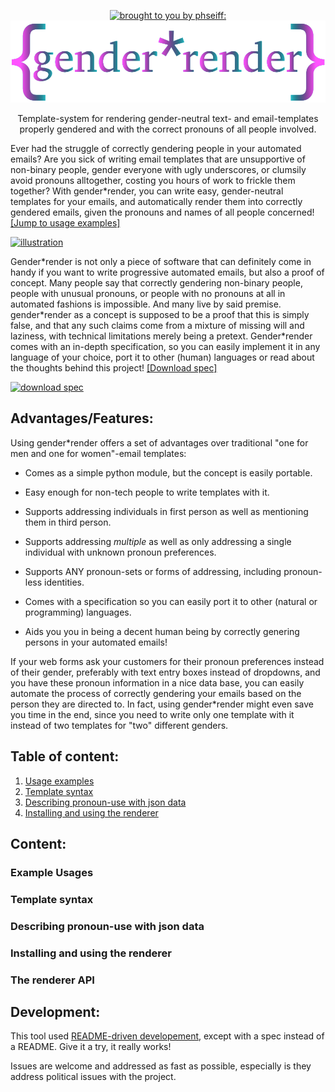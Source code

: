<p align="center"><a href="https://github.com/phseiff"><img src="https://phseiff.com/images/brought-to-you-by-phseiff.svg" alt="brought to you by phseiff:"></a>
<img src="docs/images/title.svg" alt="{gender*render}"></p>

<p align="center" color="violet">Template-system for rendering gender-neutral text- and email-templates properly gendered and with the correct pronouns of all people involved.</p>

Ever had the struggle of correctly gendering people in your automated emails? Are you sick of writing email templates that are unsupportive of non-binary people, gender everyone with ugly underscores, or clumsily avoid pronouns alltogether, costing you hours of work to frickle them together? With gender\*render, you can write easy, gender-neutral templates for your emails, and automatically render them into correctly gendered emails, given the pronouns and names of all people concerned! [[Jump to usage examples]](#example-usages)

[![illustration](docs/images/idea-illustration.svg)](#example-usages)

Gender\*render is not only a piece of software that can definitely come in handy if you want to write progressive automated emails, but also a proof of concept. Many people say that correctly gendering non-binary people, people with unusual pronouns, or people with no pronouns at all in automated fashions is impossible. And many live by said premise. gender\*render as a concept is supposed to be a proof that this is simply false, and that any such claims come from a mixture of missing will and laziness, with technical limitations merely being a pretext. Gender\*render comes with an in-depth specification, so you can easily implement it in any language of your choice, port it to other (human) languages or read about the thoughts behind this project! [[Download spec]](https://github.com/phseiff/gender-render/raw/main/docs/spec.pdf)

[![download spec](docs/images/download-spec.svg)](https://github.com/phseiff/gender-render/raw/main/docs/spec.pdf)

## Advantages/Features:

Using gender\*render offers a set of advantages over traditional "one for men and one for women"-email templates:

* Comes as a simple python module, but the concept is easily portable.

* Easy enough for non-tech people to write templates with it.

* Supports addressing individuals in first person as well as mentioning them in third person.

* Supports addressing *multiple* as well as only addressing a single individual with unknown pronoun preferences.

* Supports ANY pronoun-sets or forms of addressing, including pronoun-less identities.

* Comes with a specification so you can easily port it to other (natural or programming) languages.

* Aids you you in being a decent human being by correctly genering persons in your automated emails!

If your web forms ask your customers for their pronoun preferences instead of their gender, preferably with text entry boxes instead of dropdowns, and you have these pronoun information in a nice data base, you can easily automate the process of correctly gendering your emails based on the person they are directed to. In fact, using gender\*render might even save you time in the end, since you need to write only one template with it instead of two templates for "two" different genders.

## Table of content:

1. [Usage examples](#example-usages)
2. [Template syntax](#template-syntax)
3. [Describing pronoun-use with json data](#describing-pronoun-use-with-json-data)
4. [Installing and using the renderer](#installing-and-using-the-renderer)

## Content:

### Example Usages

### Template syntax

### Describing pronoun-use with json data

### Installing and using the renderer

### The renderer API

## Development:

This tool used [README-driven developement](https://tom.preston-werner.com/2010/08/23/readme-driven-development.html), except with a spec instead of a README. Give it a try, it really works!
 
 Issues are welcome and addressed as fast as possible, especially is they address political issues with the project.
